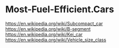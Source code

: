 # Most-Fuel-Efficient.Cars
https://en.wikipedia.org/wiki/Subcompact_car  
https://en.wikipedia.org/wiki/B-segment  
https://en.wikipedia.org/wiki/Kei_car  
https://en.wikipedia.org/wiki/Vehicle_size_class  
